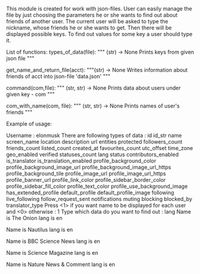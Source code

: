 This module is created for work with json-files.
User can easily manage the file by just choosing the parameters he or she wants to find out 
about friends of another user. The current user will be asked to type the nickname, whose friends he or she wants to get.
Then there will be displayed possible keys. To find out values for some key a user should type it. 

List of functions:
types_of_data(file):
    """ 
    (str) -> None
    Prints keys from given json file
    """

get_name_and_return_file(acct):
    """(str) -> None
    Writes information about friends of acct into json-file 'data.json'
    """

command(com,file):
    """ (str, str) -> None
        Prints data about users under given key - com
    """
   

com_with_name(com, file):
    """ (str, str) -> None
        Prints names of user's friends
    """

Example of usage:

Username : elonmusk
There are following types of data :
id
id_str
name
screen_name
location
description
url
entities
protected
followers_count
friends_count
listed_count
created_at
favourites_count
utc_offset
time_zone
geo_enabled
verified
statuses_count
lang
status
contributors_enabled
is_translator
is_translation_enabled
profile_background_color
profile_background_image_url
profile_background_image_url_https
profile_background_tile
profile_image_url
profile_image_url_https
profile_banner_url
profile_link_color
profile_sidebar_border_color
profile_sidebar_fill_color
profile_text_color
profile_use_background_image
has_extended_profile
default_profile
default_profile_image
following
live_following
follow_request_sent
notifications
muting
blocking
blocked_by
translator_type
Press <1> if you want name to be displayed for each user and <0> otherwise : 1
Type which data do you want to find out : lang
Name is The Onion
lang is en
 
Name is Nautilus
lang is en
 
Name is BBC Science News
lang is en
 
Name is Science Magazine
lang is en
 
Name is Nature News & Comment
lang is en
